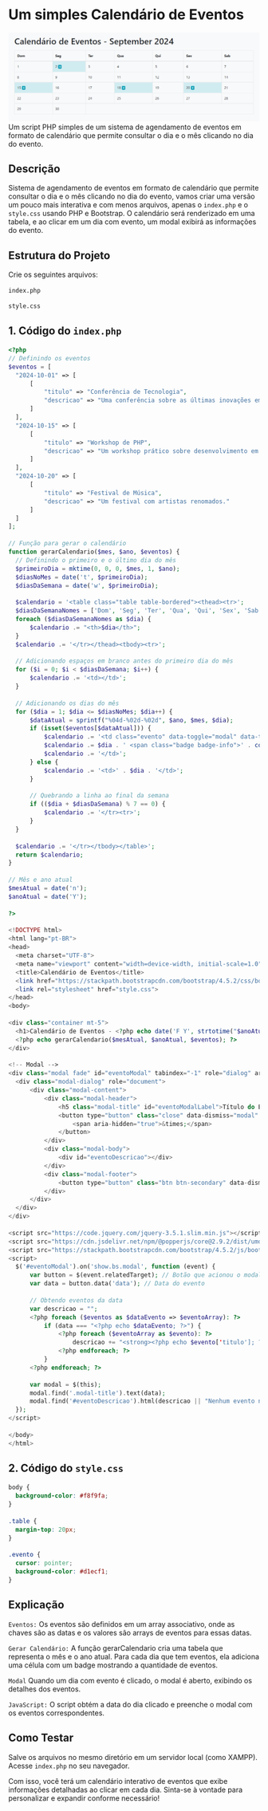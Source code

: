# Um simples Calendário de Eventos
![image](calendario.png)
Um script PHP simples de um sistema de agendamento de eventos em formato de calendário que permite consultar o dia e o mês clicando no dia do evento.

## Descrição

Sistema de agendamento de eventos em formato de calendário que permite consultar o dia e o mês clicando no dia do evento, vamos criar uma versão um pouco mais interativa e com menos arquivos, apenas o `index.php` e o `style.css` usando PHP e Bootstrap. O calendário será renderizado em uma tabela, e ao clicar em um dia com evento, um modal exibirá as informações do evento.

## Estrutura do Projeto

Crie os seguintes arquivos:

`index.php`

`style.css`

## 1. Código do `index.php`
  ```PHP
<?php
// Definindo os eventos
$eventos = [
    "2024-10-01" => [
        [
            "titulo" => "Conferência de Tecnologia",
            "descricao" => "Uma conferência sobre as últimas inovações em tecnologia."
        ]
    ],
    "2024-10-15" => [
        [
            "titulo" => "Workshop de PHP",
            "descricao" => "Um workshop prático sobre desenvolvimento em PHP."
        ]
    ],
    "2024-10-20" => [
        [
            "titulo" => "Festival de Música",
            "descricao" => "Um festival com artistas renomados."
        ]
    ]
];

// Função para gerar o calendário
function gerarCalendario($mes, $ano, $eventos) {
    // Definindo o primeiro e o último dia do mês
    $primeiroDia = mktime(0, 0, 0, $mes, 1, $ano);
    $diasNoMes = date('t', $primeiroDia);
    $diasDaSemana = date('w', $primeiroDia);

    $calendario = '<table class="table table-bordered"><thead><tr>';
    $diasDaSemanaNomes = ['Dom', 'Seg', 'Ter', 'Qua', 'Qui', 'Sex', 'Sab'];
    foreach ($diasDaSemanaNomes as $dia) {
        $calendario .= "<th>$dia</th>";
    }
    $calendario .= '</tr></thead><tbody><tr>';

    // Adicionando espaços em branco antes do primeiro dia do mês
    for ($i = 0; $i < $diasDaSemana; $i++) {
        $calendario .= '<td></td>';
    }

    // Adicionando os dias do mês
    for ($dia = 1; $dia <= $diasNoMes; $dia++) {
        $dataAtual = sprintf("%04d-%02d-%02d", $ano, $mes, $dia);
        if (isset($eventos[$dataAtual])) {
            $calendario .= '<td class="evento" data-toggle="modal" data-target="#eventoModal" data-data="' . $dataAtual . '">';
            $calendario .= $dia . ' <span class="badge badge-info">' . count($eventos[$dataAtual]) . '</span>';
            $calendario .= '</td>';
        } else {
            $calendario .= '<td>' . $dia . '</td>';
        }

        // Quebrando a linha ao final da semana
        if (($dia + $diasDaSemana) % 7 == 0) {
            $calendario .= '</tr><tr>';
        }
    }

    $calendario .= '</tr></tbody></table>';
    return $calendario;
}

// Mês e ano atual
$mesAtual = date('n');
$anoAtual = date('Y');

?>

<!DOCTYPE html>
<html lang="pt-BR">
<head>
    <meta charset="UTF-8">
    <meta name="viewport" content="width=device-width, initial-scale=1.0">
    <title>Calendário de Eventos</title>
    <link href="https://stackpath.bootstrapcdn.com/bootstrap/4.5.2/css/bootstrap.min.css" rel="stylesheet">
    <link rel="stylesheet" href="style.css">
</head>
<body>

<div class="container mt-5">
    <h1>Calendário de Eventos - <?php echo date('F Y', strtotime("$anoAtual-$mesAtual-01")); ?></h1>
    <?php echo gerarCalendario($mesAtual, $anoAtual, $eventos); ?>
</div>

<!-- Modal -->
<div class="modal fade" id="eventoModal" tabindex="-1" role="dialog" aria-labelledby="eventoModalLabel" aria-hidden="true">
    <div class="modal-dialog" role="document">
        <div class="modal-content">
            <div class="modal-header">
                <h5 class="modal-title" id="eventoModalLabel">Título do Evento</h5>
                <button type="button" class="close" data-dismiss="modal" aria-label="Close">
                    <span aria-hidden="true">&times;</span>
                </button>
            </div>
            <div class="modal-body">
                <div id="eventoDescricao"></div>
            </div>
            <div class="modal-footer">
                <button type="button" class="btn btn-secondary" data-dismiss="modal">Fechar</button>
            </div>
        </div>
    </div>
</div>

<script src="https://code.jquery.com/jquery-3.5.1.slim.min.js"></script>
<script src="https://cdn.jsdelivr.net/npm/@popperjs/core@2.9.2/dist/umd/popper.min.js"></script>
<script src="https://stackpath.bootstrapcdn.com/bootstrap/4.5.2/js/bootstrap.min.js"></script>
<script>
    $('#eventoModal').on('show.bs.modal', function (event) {
        var button = $(event.relatedTarget); // Botão que acionou o modal
        var data = button.data('data'); // Data do evento

        // Obtendo eventos da data
        var descricao = "";
        <?php foreach ($eventos as $dataEvento => $eventoArray): ?>
            if (data === "<?php echo $dataEvento; ?>") {
                <?php foreach ($eventoArray as $evento): ?>
                    descricao += "<strong><?php echo $evento['titulo']; ?></strong><br><?php echo $evento['descricao']; ?><br><br>";
                <?php endforeach; ?>
            }
        <?php endforeach; ?>

        var modal = $(this);
        modal.find('.modal-title').text(data);
        modal.find('#eventoDescricao').html(descricao || "Nenhum evento neste dia.");
    });
</script>

</body>
</html>

  ```
## 2. Código do `style.css`
  ```CSS
 body {
    background-color: #f8f9fa;
}

.table {
    margin-top: 20px;
}

.evento {
    cursor: pointer;
    background-color: #d1ecf1;
}

  ```
## Explicação

`Eventos:` Os eventos são definidos em um array associativo, onde as chaves são as datas e os valores são arrays de eventos para essas datas.

`Gerar Calendário:` A função gerarCalendario cria uma tabela que representa o mês e o ano atual. Para cada dia que tem eventos, ela adiciona uma célula com um badge mostrando a quantidade de eventos.

`Modal` Quando um dia com evento é clicado, o modal é aberto, exibindo os detalhes dos eventos.

`JavaScript:` O script obtém a data do dia clicado e preenche o modal com os eventos correspondentes.

## Como Testar

Salve os arquivos no mesmo diretório em um servidor local (como XAMPP).
Acesse `index.php` no seu navegador.

Com isso, você terá um calendário interativo de eventos que exibe informações detalhadas ao clicar em cada dia. Sinta-se à vontade para personalizar e expandir conforme necessário!
  ```

